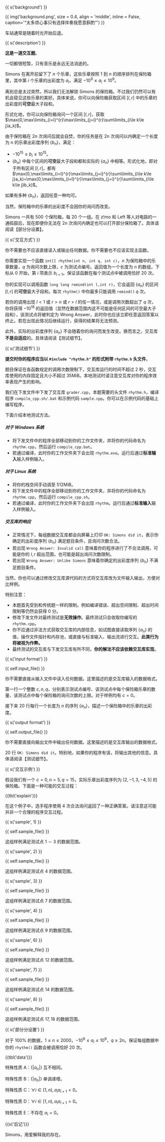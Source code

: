 {{ s('background') }}

{{ img('background.png', size = 0.4, align = 'middle', inline = False, caption='“太多烦心事只有选择伴奏我愿意斟酌”') }}

车站通常是随着时光开始后退。

{{ s('description') }}

**这是一道交互题**。

一切都很短暂，只有音乐是永远无法消逝的。

Simons 在离开前留下了 $n$ 个乐章，这些乐章按照 $1$ 到 $n$ 的顺序排列在保险箱里，其中第 $i$ 个乐章的出彩度为 $a_i$，满足 $-10^9\le a_i\le 10^9$。

离别总是太过突然，所以我们无法解锁 Simons 的保险箱。不过我们仍然可以有机会窥见这些乐章的美好。具体来说，你可以向保险箱获取区间 $[l,r]$ 中的乐章的出彩度的**可空**最大子段和。

形式化地，你可以向保险箱询问一个区间 $[l,r]$，获取 $\max(0,\max\limits_{i=l}^{r}\max\limits_{j=i}^{r}\sum\limits_{i\le k\le j}a_k)$。

由于保险箱在 $2n$ 次询问后就会自焚，你的任务是在 $2n$ 次询问以内确定一个长度为 $n$ 的乐章出彩度序列 $\{b_n\}$，满足：

- $-10^{15}\le b_i\le 10^{15}$。
- $\{b_n\}$ 中每个区间的**可空**最大子段和都和实际的 $\{a_n\}$ 中相等。形式化地，即对于所有区间 $[l,r]$，都有 $\max(0,\max\limits_{i=l}^{r}\max\limits_{j=i}^{r}\sum\limits_{i\le k\le j}a_k)=\max(0,\max\limits_{i=l}^{r}\max\limits_{j=i}^{r}\sum\limits_{i\le k\le j}b_k)$。

如果有多种 $\{b_n\}$，返回任意一种均可。

当然，保险箱中的乐章的出彩度不会因你的询问而改变。

Simons 一共有 $500$ 个保险箱，每 $20$ 个一组。在 z!mo 和 Left 等人对电路的一通捣鼓后，现在即便你无法在 $2n$ 次询问内确定也可以打开部分保险箱了。具体请阅读【部分分设置】。 

{{ s('交互方式') }}

你不需要也不应该直接读入或输出任何数据。你不需要也不应该实现主函数。

你需要实现一个函数 `int[] rhythm(int n, int q, int c)`，$n$ 为保险箱中的乐章数量，$q$ 为询问次数上限，$c$ 为测试点编号。返回值为一个长度为 $n$ 的数组，下标从 $0$ 开始，第 $i$ 项表示 $b_{i+1}$。保证该函数在每个测试点中被调用恰好 $20$ 次。

你的实现可以调用函数 `long long remind(int l,int r)`，它会返回 $\{a_n\}$ 的区间 $[l,r]$ 的**可空**最大子段和。每次 `rhythm()` 中你最多只能调用 `remind()` $q$ 次。

若你的调用出现 $l<1$ 或 $r>n$ 或 $r>l$ 的任一情况，或是调用次数超出了 $q$ 次，你将获得 $-10^{18}$ 的返回值（显然在数据范围内这不可能是任何区间的可空最大子段和），该测试点将被判定为 Wrong Answer，此时你也应该立即任意返回答案以终止。若在出现此情况后继续运行，获得的结果将无法预测。

此外，实际的出彩度序列 $\{a_n\}$ 不会随着你的询问而发生改变。换而言之，交互库**不是自适应**的。具体请阅读【测试细节】。

{{ s('测试细节') }}

**提交时你的程序应当以 `#include "rhythm.h"` 的形式附带 `rhythm.h` 头文件**。

题目保证在各函数规定的调用次数限制下，交互库运行的时间不超过 $2$ 秒，交互库使用的内存固定且大小不超过 35MiB。本地测试时请注意交互库对你的程序效率表现产生的影响。

我们在下发文件中下发了交互库 `grader.cpp`，本题需要的头文件 `rhythm.h`，编译程序 `compile_cpp.sh/.bat` 和示例代码 `sample.cpp`。你可以在示例代码的基础上编写程序。

下面介绍本地测试方法。

##### 对于 Windows 系统

- 将下发文件中的程序全部移动到你的工作文件夹，并将你的代码命名为 `rhythm.cpp`，然后运行 `compile_cpp.bat`。
- 若通过编译，此时你的工作文件夹下会出现 `rhythm.exe`。运行后通过**标准输入**输入样例输入。

##### 对于 Linux 系统

- 将你的栈空间手动调至 512MiB。
- 将下发文件中的程序全部移动到你的工作文件夹，并将你的代码命名为 `rhythm.cpp`，然后运行 `compile_cpp.sh`。
- 若通过编译，此时你的工作文件夹下会出现 `rhythm`。运行后通过**标准输入**输入样例输入。

##### 交互库的响应

- 正常情况下，每组数据交互库都会向屏幕上打印 `OK: Simons did it`，表示你确定的出彩度序列 $\{b_n\}$ 满足题目条件，且询问次数合法。
- 若出现 `Wrong Answer: Invalid call` 意味着你的程序进行了不合法调用，可能是你的 $l,r$ 超出范围，也可能是超出询问次数限制。
- 若出现 `Wrong Answer: Unlike Simons` 意味着你确定的出彩度序列 $\{b_n\}$ 不满足题目条件。

当然，你也可以通过修改交互库源代码的方式将交互库改为文件输入输出，方便对比样例。

特别注意：

- 本题首先受到和传统题一样的限制。例如编译错误、超出空间限制、超出时间限制等仍然会获得 $0$ 分。
- 修改下发文件对最终测试是**无效操作**。最终测试只会收取你编写的 `rhythm.cpp`。
- 你不应通过非法方式获取交互库的内部信息，如试图直接读取序列 $\{a_n\}$ 的值，操作文件指针和内存池，或直接与标准输入、输出流进行交互。**此类行为将被视为作弊。**
- 最终测试的交互库与下发交互库有所不同，**你的解法不应该依赖交互库实现**。

{{ s('input format') }}

{{ self.input_file() }}

你不需要直接从输入文件中读入任何数据。这里描述的是交互库输入的数据格式。

第一行一个整数 $c,n,q$，分别表示测试点编号、该测试点中每个保险箱乐章的数量、该测试点中每个保险箱的询问次数的上限。对于样例均有 $c=0$。

接下来 $20$ 行每行一个长度为 $n$ 的序列 $\{a_n\}$，描述一个保险箱中的乐章的出彩度。

{{ s('output format') }}

{{ self.output_file() }}

你不需要直接向输出文件中输出任何数据。这里描述的是交互库输出的数据格式。

$20$ 行 `OK: Simons did it`。特别地，如果你的程序有误，将输出其他的信息。具体请阅读【测试细节】。

{{ s('交互示例') }}

假设我们有一个 $c=0,n=5,q=15$，实际乐章出彩度序列为 $[2,-1,3,-4,5]$ 的保险箱。下面是一种可能的交互过程：

{{tbl('explain')}}

在这个例子中，选手程序使用 $4$ 次合法询问返回了一种正确答案。请注意这可能并非一个合理的程序交互过程。

{{ s('sample', 1) }}

{{ self.sample_file() }}

这组样例满足测试点 $1\sim 3$ 的数据范围。

{{ s('sample', 2) }}

{{ self.sample_file() }}

这组样例满足测试点 $4$ 的数据范围。

{{ s('sample', 3) }}

{{ self.sample_file() }}

这组样例满足测试点 $7$ 的数据范围。

{{ s('sample', 4) }}

{{ self.sample_file() }}

这组样例满足测试点 $9$ 的数据范围。

{{ s('sample', 6) }}

{{ self.sample_file() }}

这组样例满足测试点 $12$ 的数据范围。

{{ s('sample', 7) }}

{{ self.sample_file() }}

这组样例满足测试点 $14$ 的数据范围。

{{ s('sample', 8) }}

{{ self.sample_file() }}

这组样例满足测试点 $17,18$ 的数据范围。

{{ s('部分分设置') }}

对于 $100\%$ 的数据，$1\le n\le 2000$，$-10^9\le a_i\le 10^9$，$q\ge 2n$。保证每组数据中你的 `rhythm()` 函数会被调用恰好 $20$ 次。

{{tbl('data')}}

特殊性质 A：$\{|a_n|\}$ 互不相同。

特殊性质 B：$\{|a_n|\}$ 单调递增。

特殊性质 C：$\forall i\in[1,n),a_ia_{i+1}<0$。

特殊性质 D：$\forall i\in[1,n),a_ia_{i+1}>0$。

特殊性质 E：不存在 $a_i=0$。

{{s('后记')}}

Simons，用爱解释我的存在。